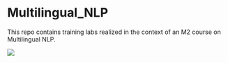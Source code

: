 # Multilingual_NLP
This repo contains training labs realized in the context of an M2 course on Multilingual NLP.

<img src="{[BadgeURLHere](https://img.shields.io/badge/PyTorch-EE4C2C?style=for-the-badge&logo=pytorch&logoColor=white)https://img.shields.io/badge/PyTorch-EE4C2C?style=for-the-badge&logo=pytorch&logoColor=white}" />
